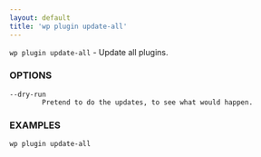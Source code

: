 ```yaml
---
layout: default
title: 'wp plugin update-all'
---
```


`wp plugin update-all` - Update all plugins.

### OPTIONS

	--dry-run
			Pretend to do the updates, to see what would happen.

### EXAMPLES

	wp plugin update-all


